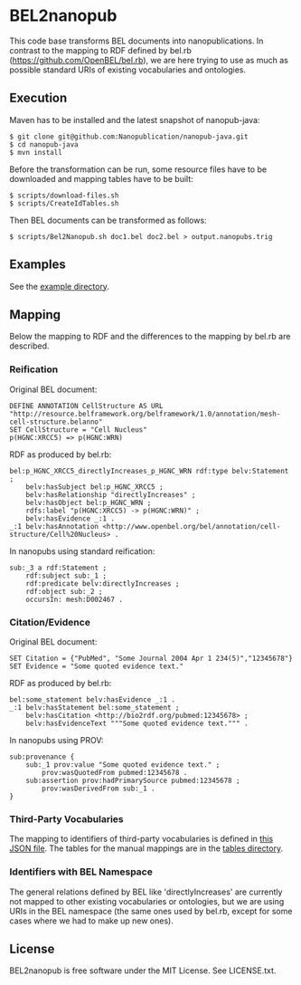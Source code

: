 BEL2nanopub
===========

This code base transforms BEL documents into nanopublications. In contrast to the mapping to RDF
defined by bel.rb (https://github.com/OpenBEL/bel.rb), we are here trying to use as much as
possible standard URIs of existing vocabularies and ontologies.


Execution
---------

Maven has to be installed and the latest snapshot of nanopub-java:

    $ git clone git@github.com:Nanopublication/nanopub-java.git
    $ cd nanopub-java
    $ mvn install

Before the transformation can be run, some resource files have to be downloaded and mapping tables
have to be built:

    $ scripts/download-files.sh
    $ scripts/CreateIdTables.sh

Then BEL documents can be transformed as follows:

    $ scripts/Bel2Nanopub.sh doc1.bel doc2.bel > output.nanopubs.trig


Examples
--------

See the [example directory](src/main/resources/examples).


Mapping
-------

Below the mapping to RDF and the differences to the mapping by bel.rb are described. 


### Reification

Original BEL document:

    DEFINE ANNOTATION CellStructure AS URL "http://resource.belframework.org/belframework/1.0/annotation/mesh-cell-structure.belanno"
    SET CellStructure = "Cell Nucleus"
    p(HGNC:XRCC5) => p(HGNC:WRN)

RDF as produced by bel.rb:

    bel:p_HGNC_XRCC5_directlyIncreases_p_HGNC_WRN rdf:type belv:Statement ;
        belv:hasSubject bel:p_HGNC_XRCC5 ;
        belv:hasRelationship "directlyIncreases" ;
        belv:hasObject bel:p_HGNC_WRN ;
        rdfs:label "p(HGNC:XRCC5) -> p(HGNC:WRN)" ;
        belv:hasEvidence _:1 .
    _:1 belv:hasAnnotation <http://www.openbel.org/bel/annotation/cell-structure/Cell%20Nucleus> .

In nanopubs using standard reification:

    sub:_3 a rdf:Statement ;
        rdf:subject sub:_1 ;
        rdf:predicate belv:directlyIncreases ;
        rdf:object sub:_2 ;
        occursIn: mesh:D002467 .


### Citation/Evidence

Original BEL document:

    SET Citation = {"PubMed", "Some Journal 2004 Apr 1 234(5)","12345678"}
    SET Evidence = "Some quoted evidence text."

RDF as produced by bel.rb:

    bel:some_statement belv:hasEvidence _:1 .
    _:1 belv:hasStatement bel:some_statement ;
        belv:hasCitation <http://bio2rdf.org/pubmed:12345678> ;
        belv:hasEvidenceText """Some quoted evidence text.""" .

In nanopubs using PROV:

    sub:provenance {
        sub:_1 prov:value "Some quoted evidence text." ;
            prov:wasQuotedFrom pubmed:12345678 .
        sub:assertion prov:hadPrimarySource pubmed:12345678 ;
            prov:wasDerivedFrom sub:_1 .
    }


### Third-Party Vocabularies

The mapping to identifiers of third-party vocabularies is defined in
[this JSON file](src/main/resources/idschemes.json). The tables for the manual mappings are in the
[tables directory](tables).


### Identifiers with BEL Namespace

The general relations defined by BEL like 'directlyIncreases' are currently not mapped to other
existing vocabularies or ontologies, but we are using URIs in the BEL namespace (the same ones used
by bel.rb, except for some cases where we had to make up new ones).


License
-------

BEL2nanopub is free software under the MIT License. See LICENSE.txt.
